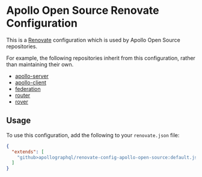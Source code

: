 # Apollo Open Source Renovate Configuration

This is a [Renovate](https://renovateapp.com/) configuration which is used by Apollo Open Source repositories.

For example, the following repositories inherit from this configuration, rather than maintaining their own.

* [apollo-server](https://github.com/apollographql/apollo-server)
* [apollo-client](https://github.com/apollographql/apollo-client)
* [federation](https://github.com/apollographql/federation)
* [router](https://github.com/apollographql/router)
* [rover](https://github.com/apollographql/rover)

## Usage

To use this configuration, add the following to your `renovate.json` file:

```json
{
  "extends": [
    "github>apollographql/renovate-config-apollo-open-source:default.json5"
  ]
}
```
